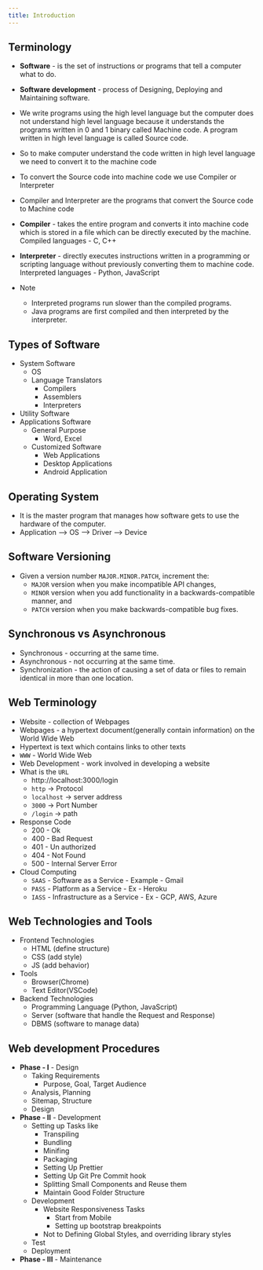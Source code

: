 ```yaml
---
title: Introduction
---
```


## Terminology

- **Software** - is the set of instructions or programs that tell a computer what to do.

- **Software development** - process of Designing, Deploying and Maintaining software.

- We write programs using the high level language but the computer does not understand high level language because it understands the programs written in 0 and 1 binary called Machine code. A program written in high level language is called Source code.

- So to make computer understand the code written in high level language we need to convert it to the machine code

- To convert the Source code into machine code we use Compiler or Interpreter

- Compiler and Interpreter are the programs that convert the Source code to Machine code

- **Compiler** - takes the entire program and converts it into machine code which is stored in a file which can be directly executed by the machine. Compiled languages - C, C++

- **Interpreter** - directly executes instructions written in a programming or scripting language without previously converting them to machine code. Interpreted languages - Python, JavaScript

- Note
  - Interpreted programs run slower than the compiled programs.
  - Java programs are first compiled and then interpreted by the interpreter.

## Types of Software

- System Software
  - OS
  - Language Translators
    - Compilers
    - Assemblers
    - Interpreters
- Utility Software
- Applications Software
  - General Purpose
    - Word, Excel
  - Customized Software
    - Web Applications
    - Desktop Applications
    - Android Application

## Operating System

- It is the master program that manages how software gets to use the hardware of the computer.
- Application --> OS --> Driver --> Device

## Software Versioning

- Given a version number `MAJOR.MINOR.PATCH`, increment the:
  - `MAJOR` version when you make incompatible API changes,
  - `MINOR` version when you add functionality in a backwards-compatible manner, and
  - `PATCH` version when you make backwards-compatible bug fixes.

## Synchronous vs Asynchronous

- Synchronous - occurring at the same time.
- Asynchronous - not occurring at the same time.
- Synchronization - the action of causing a set of data or files to remain identical in more than one location.

## Web Terminology

- Website - collection of Webpages
- Webpages - a hypertext document(generally contain information) on the World Wide Web
- Hypertext is text which contains links to other texts
- `WWW` - World Wide Web
- Web Development - work involved in developing a website
- What is the `URL`
  - http://localhost:3000/login
  - `http` → Protocol
  - `localhost` → server address
  - `3000` → Port Number
  - `/login` → path
- Response Code
  - 200 - Ok
  - 400 - Bad Request
  - 401 - Un authorized
  - 404 - Not Found
  - 500 - Internal Server Error
- Cloud Computing
  - `SAAS` - Software as a Service - Example - Gmail
  - `PASS` - Platform as a Service - Ex - Heroku
  - `IASS` - Infrastructure as a Service - Ex - GCP, AWS, Azure

## Web Technologies and Tools

- Frontend Technologies
  - HTML (define structure)
  - CSS (add style)
  - JS (add behavior)
- Tools
  - Browser(Chrome)
  - Text Editor(VSCode)
- Backend Technologies
  - Programming Language (Python, JavaScript)
  - Server (software that handle the Request and Response)
  - DBMS (software to manage data)

## Web development Procedures

- **Phase - I** - Design
  - Taking Requirements
    - Purpose, Goal, Target Audience
  - Analysis, Planning
  - Sitemap, Structure
  - Design
- **Phase - II** - Development
  - Setting up Tasks like
    - Transpiling
    - Bundling
    - Minifing
    - Packaging
    - Setting Up Prettier
    - Setting Up Git Pre Commit hook
    - Splitting Small Components and Reuse them
    - Maintain Good Folder Structure
  - Development
    - Website Responsiveness Tasks
      - Start from Mobile
      - Setting up bootstrap breakpoints
    - Not to Defining Global Styles, and overriding library styles
  - Test
  - Deployment
- **Phase - III** - Maintenance
